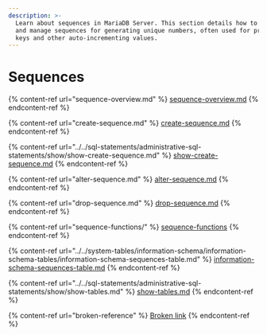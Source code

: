 ```yaml
---
description: >-
  Learn about sequences in MariaDB Server. This section details how to create
  and manage sequences for generating unique numbers, often used for primary
  keys and other auto-incrementing values.
---
```


# Sequences

{% content-ref url="sequence-overview.md" %}
[sequence-overview.md](sequence-overview.md)
{% endcontent-ref %}

{% content-ref url="create-sequence.md" %}
[create-sequence.md](create-sequence.md)
{% endcontent-ref %}

{% content-ref url="../../sql-statements/administrative-sql-statements/show/show-create-sequence.md" %}
[show-create-sequence.md](../../sql-statements/administrative-sql-statements/show/show-create-sequence.md)
{% endcontent-ref %}

{% content-ref url="alter-sequence.md" %}
[alter-sequence.md](alter-sequence.md)
{% endcontent-ref %}

{% content-ref url="drop-sequence.md" %}
[drop-sequence.md](drop-sequence.md)
{% endcontent-ref %}

{% content-ref url="sequence-functions/" %}
[sequence-functions](sequence-functions/)
{% endcontent-ref %}

{% content-ref url="../../system-tables/information-schema/information-schema-tables/information-schema-sequences-table.md" %}
[information-schema-sequences-table.md](../../system-tables/information-schema/information-schema-tables/information-schema-sequences-table.md)
{% endcontent-ref %}

{% content-ref url="../../sql-statements/administrative-sql-statements/show/show-tables.md" %}
[show-tables.md](../../sql-statements/administrative-sql-statements/show/show-tables.md)
{% endcontent-ref %}

{% content-ref url="broken-reference" %}
[Broken link](broken-reference)
{% endcontent-ref %}
